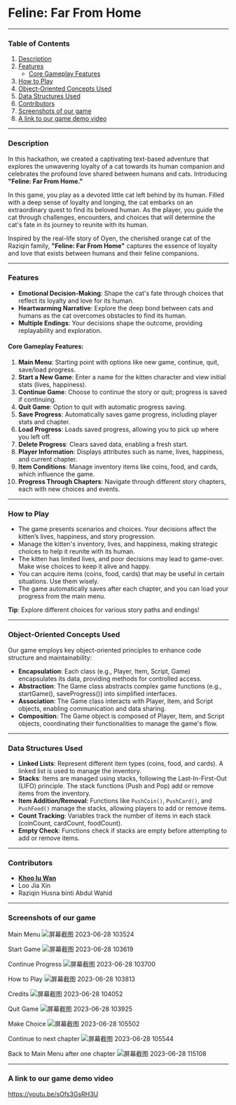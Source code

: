 # **Feline: Far From Home**

---

### **Table of Contents**
1. [Description](#description)
2. [Features](#features)
   - [Core Gameplay Features](#core-gameplay-features)
3. [How to Play](#how-to-play)
4. [Object-Oriented Concepts Used](#object-oriented-concepts-used)
5. [Data Structures Used](#data-structures-used)
6. [Contributors](#contributors)
7. [Screenshots of our game](#screenshots-of-our-game)
8. [A link to our game demo video](#license)

---

### **Description**
In this hackathon, we created a captivating text-based adventure that explores the unwavering loyalty of a cat towards its human companion and celebrates the profound love shared between humans and cats. Introducing **"Feline: Far From Home."**

In this game, you play as a devoted little cat left behind by its human. Filled with a deep sense of loyalty and longing, the cat embarks on an extraordinary quest to find its beloved human. As the player, you guide the cat through challenges, encounters, and choices that will determine the cat's fate in its journey to reunite with its human.

Inspired by the real-life story of Oyen, the cherished orange cat of the Raziqin family, **"Feline: Far From Home"** captures the essence of loyalty and love that exists between humans and their feline companions.

---

### **Features**

- **Emotional Decision-Making**: Shape the cat's fate through choices that reflect its loyalty and love for its human.
- **Heartwarming Narrative**: Explore the deep bond between cats and humans as the cat overcomes obstacles to find its human.
- **Multiple Endings**: Your decisions shape the outcome, providing replayability and exploration.

#### **Core Gameplay Features:**
1. **Main Menu**: Starting point with options like new game, continue, quit, save/load progress.
2. **Start a New Game**: Enter a name for the kitten character and view initial stats (lives, happiness).
3. **Continue Game**: Choose to continue the story or quit; progress is saved if continuing.
4. **Quit Game**: Option to quit with automatic progress saving.
5. **Save Progress**: Automatically saves game progress, including player stats and chapter.
6. **Load Progress**: Loads saved progress, allowing you to pick up where you left off.
7. **Delete Progress**: Clears saved data, enabling a fresh start.
8. **Player Information**: Displays attributes such as name, lives, happiness, and current chapter.
9. **Item Conditions**: Manage inventory items like coins, food, and cards, which influence the game.
10. **Progress Through Chapters**: Navigate through different story chapters, each with new choices and events.

---

### **How to Play**
- The game presents scenarios and choices. Your decisions affect the kitten’s lives, happiness, and story progression.
- Manage the kitten's inventory, lives, and happiness, making strategic choices to help it reunite with its human.
- The kitten has limited lives, and poor decisions may lead to game-over. Make wise choices to keep it alive and happy.
- You can acquire items (coins, food, cards) that may be useful in certain situations. Use them wisely.
- The game automatically saves after each chapter, and you can load your progress from the main menu.

**Tip**: Explore different choices for various story paths and endings!

---

### **Object-Oriented Concepts Used**
Our game employs key object-oriented principles to enhance code structure and maintainability:

- **Encapsulation**: Each class (e.g., Player, Item, Script, Game) encapsulates its data, providing methods for controlled access.
- **Abstraction**: The Game class abstracts complex game functions (e.g., startGame(), saveProgress()) into simplified interfaces.
- **Association**: The Game class interacts with Player, Item, and Script objects, enabling communication and data sharing.
- **Composition**: The Game object is composed of Player, Item, and Script objects, coordinating their functionalities to manage the game's flow.

---

### **Data Structures Used**

- **Linked Lists**: Represent different item types (coins, food, and cards). A linked list is used to manage the inventory.
- **Stacks**: Items are managed using stacks, following the Last-In-First-Out (LIFO) principle. The stack functions (Push and Pop) add or remove items from the inventory.
- **Item Addition/Removal**: Functions like `PushCoin()`, `PushCard()`, and `PushFood()` manage the stacks, allowing players to add or remove items.
- **Count Tracking**: Variables track the number of items in each stack (coinCount, cardCount, foodCount).
- **Empty Check**: Functions check if stacks are empty before attempting to add or remove items.

---

### **Contributors**
- **[Khoo Iu Wan](https://github.com/wuik1112)**
- Loo Jia Xin
- Raziqin Husna binti Abdul Wahid
  
---

### Screenshots of our game
Main Menu
![屏幕截图 2023-06-28 103524](https://github.com/iuw1112/CPT113-G5-Hackathon-2/assets/119191251/7b076b04-8a46-43a1-a351-6d78e2477cdc)

Start Game
![屏幕截图 2023-06-28 103619](https://github.com/iuw1112/CPT113-G5-Hackathon-2/assets/119191251/0ed1eea9-9099-4b4d-a8d4-d321680a5d66)

Continue Progress
![屏幕截图 2023-06-28 103700](https://github.com/iuw1112/CPT113-G5-Hackathon-2/assets/119191251/9a6409d7-2574-4071-af65-51d633ac6348)

How to Play
![屏幕截图 2023-06-28 103813](https://github.com/iuw1112/CPT113-G5-Hackathon-2/assets/119191251/0cf45003-d8b0-4520-b385-f674d0920bdb)

Credits
![屏幕截图 2023-06-28 104052](https://github.com/iuw1112/CPT113-G5-Hackathon-2/assets/119191251/1bde12f0-7097-4b9a-baed-ad40c1296a58)

Quit Game
![屏幕截图 2023-06-28 103925](https://github.com/iuw1112/CPT113-G5-Hackathon-2/assets/119191251/fe3b8955-9f39-40e9-a9c8-72cb3994fd5f)

Make Choice
![屏幕截图 2023-06-28 105502](https://github.com/iuw1112/CPT113-G5-Hackathon-2/assets/119191251/9a1275de-8a4c-4396-9263-e2b24abda2f1)

Continue to next chapter 
![屏幕截图 2023-06-28 105544](https://github.com/iuw1112/CPT113-G5-Hackathon-2/assets/119191251/6759cdde-b429-4dc2-befc-8c138c63ec42)

Back to Main Menu after one chapter
![屏幕截图 2023-06-28 115108](https://github.com/iuw1112/CPT113-G5-Hackathon-2/assets/119191251/04754b09-cd62-4a90-9090-d7d9653c00c5)

---

### A link to our game demo video
https://youtu.be/sOfs3GsRH3U
